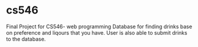# cs546
Final Project for CS546- web programming
Database for finding drinks base on preference and liqours that you have.
User is also able to submit drinks to the database.
